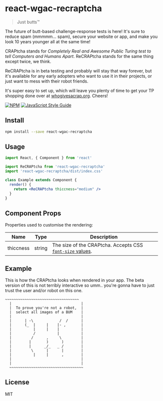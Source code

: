 # react-wgac-recraptcha

> Just butts™

The future of butt-based challenge-response tests is here! It's sure to reduce spam (mmmmm... spam), secure your website or app, and make you look 10 years younger all at the same time!

CRAPtcha stands for *Completely Real and Awesome Public Turing test to tell Computers and Humans Apart*. ReCRAPtcha stands for the same thing except twice, we think.

ReCRAPtcha is in beta testing and probably will stay that way forever, but it's available for any early adopters who want to use it in their projects, or just want to mess with their robot friends.

It's super easy to set up, which will leave you plenty of time to get your TP shopping done over at [whogivesacrap.org](https://whogivesacrap.org). Cheers!

[![NPM](https://img.shields.io/npm/v/react-wgac-recraptcha.svg)](https://www.npmjs.com/package/react-wgac-recraptcha) [![JavaScript Style Guide](https://img.shields.io/badge/code_style-standard-brightgreen.svg)](https://standardjs.com)

## Install

```bash
npm install --save react-wgac-recraptcha
```

## Usage

```jsx
import React, { Component } from 'react'

import ReCRAPtcha from 'react-wgac-recraptcha'
import 'react-wgac-recraptcha/dist/index.css'

class Example extends Component {
  render() {
    return <ReCRAPtcha thiccness="medium" />
  }
}
```

## Component Props

Properties used to customise the rendering:


| Name  | Type | Description
| ------------- |:-------------:| ------- |
| thiccness      | string     | The size of the CRAPtcha. Accepts CSS [`font-size` values](https://developer.mozilla.org/en-US/docs/Web/CSS/font-size#values).

## Example

This is how the CRAPtcha looks when rendered in your app. The beta version of this is not terribly interactive so umm.. you're gonna have to just trust the user and/or robot on this one.


```
~~~~~~~~~~~~~~~~~~~~~~~~~~~~~~~~~~
  |                                |
  |  To prove you're not a robot,  |
  |  select all images of a BUM    |
  |                                |
  |      | -\            /  /      |
  |      (_  |     |    |- ,       |
  |          |     |    |          |
  |          /          |          |
  |         /      ,     \         |
  |        |       )      )        |
  |        |      _/_   _ /        |
  |         \      |      |        |
  |          |     |      ,        |
  |                                |
  |                                |
  ~~~~~~~~~~~~~~~~~~~~~~~~~~~~~~~~~~
```

## License

MIT
